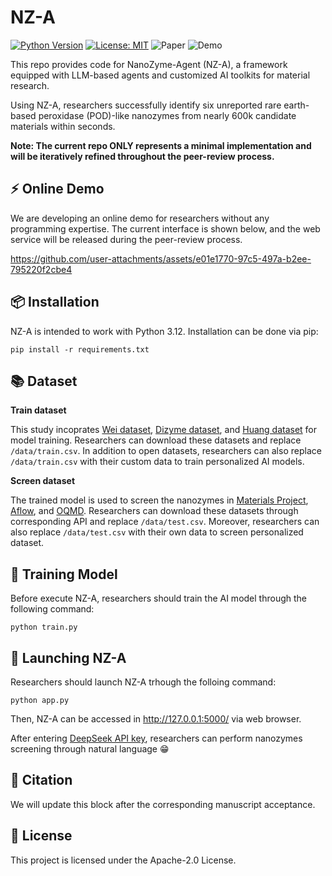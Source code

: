 # NZ-A

[![Python Version](https://img.shields.io/badge/python-3.12-orange)](https://www.python.org/)
[![License: MIT](https://img.shields.io/badge/License-Apache--2.0-blue)](https://opensource.org/licenses/Apache-2.0)
![Paper](https://img.shields.io/badge/Paper-green)
![Demo](https://img.shields.io/badge/Demo-red)

This repo provides code for NanoZyme-Agent (NZ-A), a framework equipped with LLM-based agents and customized AI toolkits for material research. 

Using NZ-A, researchers successfully identify six unreported rare earth-based peroxidase (POD)-like nanozymes from nearly 600k candidate materials within seconds. 

**Note: The current repo ONLY represents a minimal implementation and will be iteratively refined throughout the peer-review process.**

## :zap: Online Demo

We are developing an ​​online demo​​ for researchers ​​without any programming expertise​​. The current interface is shown below, and the ​​web service​​ will be released during the peer-review process.

https://github.com/user-attachments/assets/e01e1770-97c5-497a-b2ee-795220f2cbe4

## :package: Installation

NZ-A is intended to work with Python 3.12. Installation can be done via pip:

```
pip install -r requirements.txt
```

## :books: Dataset

**Train dataset**

This study incoprates [Wei dataset](http://nanozymes.net), [Dizyme dataset](https://dizyme.aicidlab.itmo.ru/), and [Huang dataset](https://advanced.onlinelibrary.wiley.com/doi/10.1002/adma.202201736) for model training. Researchers can download these datasets and replace `/data/train.csv`. In addition to open datasets, researchers can also replace `/data/train.csv` with their custom data to train personalized AI models.

**Screen dataset**

The trained model is used to screen the nanozymes in [Materials Project](https://next-gen.materialsproject.org/), [Aflow](https://aflowlib.org/), and [OQMD](https://oqmd.org/). Researchers can download these datasets through corresponding API and replace `/data/test.csv`. Moreover, researchers can also replace `/data/test.csv` with their own data to screen personalized dataset.

## :robot: Training Model
Before execute NZ-A, researchers should train the AI model through the following command:

```
python train.py
```

## :rocket: Launching NZ-A
Researchers should launch NZ-A trhough the folloing command:
```
python app.py
```
Then, NZ-A can be accessed in http://127.0.0.1:5000/ via web browser.

After entering [DeepSeek API key](https://api-docs.deepseek.com/), researchers can perform nanozymes screening through natural language :grin:

## :scroll: Citation
We will update this block after the corresponding manuscript acceptance. 

## :bookmark: License
This project is licensed under the Apache-2.0 License.

